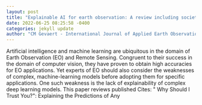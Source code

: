 ```yaml
--- 
layout: post 
title: "Explainable AI for earth observation: A review including societal and regulatory perspectives" 
date: 2022-06-25 08:25:58 -0400 
categories: jekyll update 
author: "CM Gevaert - International Journal of Applied Earth Observation and , 2022" 
--- 
```

Artificial intelligence and machine learning are ubiquitous in the domain of Earth Observation (EO) and Remote Sensing. Congruent to their success in the domain of computer vision, they have proven to obtain high accuracies for EO applications. Yet experts of EO should also consider the weaknesses of complex, machine-learning models before adopting them for specific applications. One such weakness is the lack of explainability of complex deep learning models. This paper reviews published Cites: " Why Should I Trust You?": Explaining the Predictions of Any